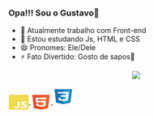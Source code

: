 ### Opa!!! Sou o Gustavo&#128056;


- 🔭 Atualmente trabalho com Front-end
- 🌱 Estou estudando Js, HTML e CSS
- 😄 Pronomes: Ele/Dele
- ⚡ Fato Divertido: Gosto de sapos&#128056;

<div align="center">
  <a href="https://github.com/rafaballerini">
  <img height="180em" src="https://github-readme-stats.vercel.app/api?username=Gustavopolas&show_icons=true&theme=dark&include_all_commits=true&count_private=true"/>
</div>

  <div style="display: inline_block"><br>
  <img align="center" alt="Rafa-Js" height="30" width="40" src="https://raw.githubusercontent.com/devicons/devicon/master/icons/javascript/javascript-plain.svg">
  <img align="center" alt="Rafa-HTML" height="30" width="40" src="https://raw.githubusercontent.com/devicons/devicon/master/icons/html5/html5-original.svg">  
    <img src="https://raw.githubusercontent.com/devicons/devicon/master/icons/css3/css3-original.svg" alt="CSS3" height="30" width="40">
 
</div>
  
##
